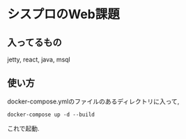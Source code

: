 # シスプロのWeb課題

## 入ってるもの

jetty, react, java, msql

## 使い方
docker-compose.ymlのファイルのあるディレクトリに入って, 

` docker-compose up -d --build `

これで起動.

